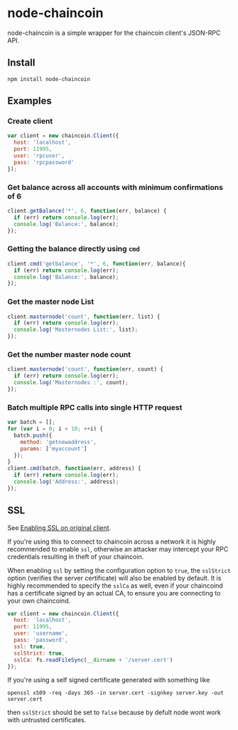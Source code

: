 # node-chaincoin

node-chaincoin is a simple wrapper for the chaincoin client's JSON-RPC API.
## Install

`npm install node-chaincoin`

## Examples

### Create client
```js
var client = new chaincoin.Client({
  host: 'localhost',
  port: 11995,
  user: 'rpcuser',
  pass: 'rpcpassword'
});
```

### Get balance across all accounts with minimum confirmations of 6
```js
client.getBalance('*', 6, function(err, balance) {
  if (err) return console.log(err);
  console.log('Balance:', balance);
});
```

### Getting the balance directly using `cmd`
```js
client.cmd('getbalance', '*', 6, function(err, balance){
  if (err) return console.log(err);
  console.log('Balance:', balance);
});
```

### Get the master node List

```js
client.masternode('count', function(err, list) {
  if (err) return console.log(err);
  console.log('Masternodes List:', list);
});
```

### Get the number master node count
```js
client.masternode('count', function(err, count) {
  if (err) return console.log(err);
  console.log('Masternodes :', count);
});
```

### Batch multiple RPC calls into single HTTP request

```js
var batch = [];
for (var i = 0; i < 10; ++i) {
  batch.push({
    method: 'getnewaddress',
    params: ['myaccount']
  });
}
client.cmd(batch, function(err, address) {
  if (err) return console.log(err);
  console.log('Address:', address);
});
```

## SSL
See [Enabling SSL on original client](https://en.bitcoin.it/wiki/Enabling_SSL_on_original_client_daemon).

If you're using this to connect to chaincoin across a network it is highly
recommended to enable `ssl`, otherwise an attacker may intercept your RPC credentials
resulting in theft of your chaincoin.

When enabling `ssl` by setting the configuration option to `true`, the `sslStrict`
option (verifies the server certificate) will also be enabled by default. It is
highly recommended to specify the `sslCa` as well, even if your chaincoind has
a certificate signed by an actual CA, to ensure you are connecting
to your own chaincoind.

```js
var client = new chaincoin.Client({
  host: 'localhost',
  port: 11995,
  user: 'username',
  pass: 'password',
  ssl: true,
  sslStrict: true,
  sslCa: fs.readFileSync(__dirname + '/server.cert')
});
```

If you're using a self signed certificate generated with something like 

`openssl x509 -req -days 365 -in server.cert -signkey server.key -out server.cert`

then `sslStrict` should be set to `false` because by defult node wont work with 
untrusted certificates. 
